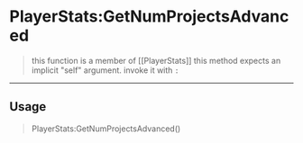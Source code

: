 # PlayerStats:GetNumProjectsAdvanced
> this function is a member of [[PlayerStats]]
> this method expects an implicit "self" argument. invoke it with `:`
-----
## Usage
> PlayerStats:GetNumProjectsAdvanced()
